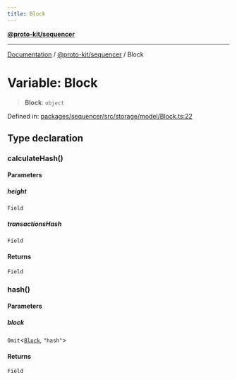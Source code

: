 ```yaml
---
title: Block
---
```


[**@proto-kit/sequencer**](../README.md)

***

[Documentation](../../../README.md) / [@proto-kit/sequencer](../README.md) / Block

# Variable: Block

> **Block**: `object`

Defined in: [packages/sequencer/src/storage/model/Block.ts:22](https://github.com/proto-kit/framework/blob/b953c754e500c62f01fbbd6d09adfb2f5577269d/packages/sequencer/src/storage/model/Block.ts#L22)

## Type declaration

### calculateHash()

#### Parameters

##### height

`Field`

##### transactionsHash

`Field`

#### Returns

`Field`

### hash()

#### Parameters

##### block

`Omit`\<[`Block`](../interfaces/Block.md), `"hash"`\>

#### Returns

`Field`
